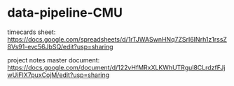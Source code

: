 # data-pipeline-CMU


timecards sheet: https://docs.google.com/spreadsheets/d/1rTJWASwnHNq7ZSrI6INrh1z1rssZ8Vs91-evc56JbSQ/edit?usp=sharing

project notes master document: https://docs.google.com/document/d/122vHfMRxXLKWhUTRgul8CLrdzfFJjwUiFIX7puxCojM/edit?usp=sharing
